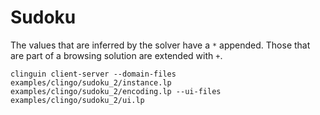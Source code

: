 # Sudoku

The values that are inferred by the solver have a `*` appended.
Those that are part of a browsing solution are extended with `+`.


```shell
clinguin client-server --domain-files examples/clingo/sudoku_2/instance.lp examples/clingo/sudoku_2/encoding.lp --ui-files examples/clingo/sudoku_2/ui.lp
```
